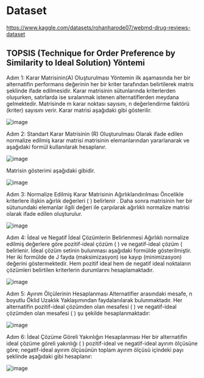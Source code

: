 # Dataset
https://www.kaggle.com/datasets/rohanharode07/webmd-drug-reviews-dataset

## TOPSIS (Technique for Order Preference by Similarity to Ideal Solution) Yöntemi


Adım 1: Karar Matrisinin(A) Oluşturulması
Yöntemin ilk aşamasında her bir alternatifin performans değerinin her bir kriter tarafından belirtilerek matris şeklinde ifade edilmesidir. Karar matrisinin sütunlarında kriterlerden oluşurken, satırlarda ise sıralanmak istenen alternatiflerden meydana gelmektedir. Matrisinde m karar noktası sayısını, n değerlendirme faktörü (kriter) sayısını verir. Karar matrisi aşağıdaki gibi gösterilir. 

![image](https://user-images.githubusercontent.com/83714984/174070546-b4a60e1e-4785-4399-85dc-f77b5bc290c0.png)

Adım 2: Standart Karar Matrisinin (R) Oluşturulması 
Olarak ifade edilen normalize edilmiş karar matrisi   matrisinin elemanlarından yararlanarak ve aşağıdaki formül kullanılarak hesaplanır. 

![image](https://user-images.githubusercontent.com/83714984/174070515-3ae3a8fd-b82e-4dad-9d86-72af16c886db.png)

Matrisin gösterimi aşağıdaki gibidir. 

![image](https://user-images.githubusercontent.com/83714984/174070477-fab34162-3bfa-4c56-8998-9b3ee698c51a.png)

Adım 3: Normalize Edilmiş Karar Matrisinin Ağırlıklandırılması 
Öncelikle kriterlere ilişkin ağırlık değerleri ( ) belirlenir . Daha sonra  matrisinin her bir sütunundaki elemanlar ilgili  değeri ile çarpılarak ağırlıklı normalize matrisi olarak ifade edilen  oluşturulur.  
 
![image](https://user-images.githubusercontent.com/83714984/174070434-0af99328-9e33-4bd5-9dc7-4f32f22cd7c6.png)

Adım 4: İdeal ve Negatif İdeal Çözümlerin Belirlenmesi
Ağırlıklı normalize edilmiş değerlere göre pozitif-ideal çözüm ( ) ve negatif-ideal çözüm ( belirlenir. İdeal çözüm setinin bulunması aşağıdaki formülde gösterilmiştir. Her iki formülde de J fayda (maksimizasyon)   ise kayıp (minimizasyon) değerini göstermektedir. Hem pozitif ideal hem de negatif ideal noktaların çözümleri belirtilen kriterlerin durumlarını hesaplamaktadır. 

![image](https://user-images.githubusercontent.com/83714984/174069910-1db50235-3e7a-495e-9da9-e8af876d0fe7.png)

Adım 5: Ayırım Ölçülerinin Hesaplanması 
Alternatifler arasındaki mesafe, n boyutlu Öklid Uzaklık Yaklaşımından faydalanılarak bulunmaktadır. Her alternatifin pozitif-ideal çözümden olan mesafesi ( ) ve negatif-ideal çözümden olan mesafesi (   ) şu şekilde hesaplanmaktadır:

![image](https://user-images.githubusercontent.com/83714984/174070090-a87371da-1f84-49d7-8e7b-0c9692280221.png)

Adım 6: İdeal Çözüme Göreli Yakınlığın Hesaplanması
Her bir alternatifin ideal çözüme göreli yakınlığı (  ) pozitif-ideal ve negatif-ideal ayırım ölçüsüne göre; negatif-ideal ayırım ölçüsünün toplam ayırım ölçüsü içindeki payı şeklinde aşağıdaki gibi hesaplanır:

![image](https://user-images.githubusercontent.com/83714984/174069783-e90f8bbc-a6a5-49b0-83de-804a3b605764.png)


